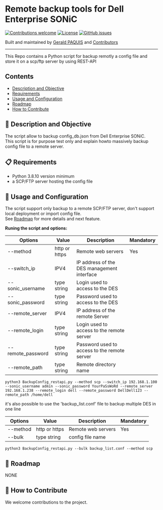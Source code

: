 # Remote backup tools for Dell Enterprise SONiC

[![Contributions welcome](https://img.shields.io/badge/contributions-welcome-orange.svg)](#-how-to-contribute)
[![License](https://img.shields.io/badge/license-GPL-blue.svg)](https://github.com/gpaquis/SONiC_BackupConfig_RESTAPI/main/blob/LICENSE.md)
[![GitHub issues](https://img.shields.io/github/issues/gpaquis/SONiC_FirmwareUpdater)](https://github.com/gpaquis/SONiC_BackupConfig_RESTAPI/issues)

Built and maintained by [Gerald PAQUIS](https://github.com/gpaquis) and [Contributors](https://github.com/gpaquis/SONiC_BackupConfig_RESTAPI/graphs/contributors)

--------------------
This Repo contains a Python script for backup remotly a config file and  store it on a scp/ftp server by using REST-API

## Contents

- [Description and Objective](#-Description-and-Objective)
- [Requirements](#-Requirements)
- [Usage and Configuration](#-Usage-and-Configuration)
- [Roadmap](#-Roadmap)
- [How to Contribute](#-How-to-Contribute)

## 🚀 Description and Objective

The script allow to backup config_db.json from Dell Enterprise SONiC. <br />
This script is for purpose test only and explain howto massively backup config file to a remote server. <br />

## 📋 Requirements
- Python 3.8.10 version minimum
- a SCP/FTP server hosting the config file

## 🏁 Usage and Configuration
The script support only backup to a remote SCP/FTP server, don't support local deployment or import config file.<br />
See [Roadmap](#-Roadmap) for more details and next feature.

**Runing the script and options:**

| Options         | Value            | Description                                 | Mandatory |
|-----------------|------------------|---------------------------------------------|-----------|
|--method         | http or https    | Remote web servers                          |   Yes     |
|--switch_ip      | IPV4             | IP address of the DES management interface  |           |
|--sonic_username | type string      | Login used to access to the DES             |           |
|--sonic_password | type string      | Password used to access to the DES          |           |
|--remote_server  | IPV4             | IP address of the remote Server             |           |
|--remote_login   | type string      | Login used to access to the remote server   |           |
|--remote_password| type string      | Password used to access to the remote server|           |
|--remote_path    | type string      | Remote directory name                       |           |


  `python3 BackupConfig_restapi.py --method scp --switch_ip 192.168.1.100 --sonic_username admin --sonic_password YourPaSsWoRd --remote_server 192.168.1.238 --remote_login dell --remote_password DellDell123 --remote_path /home/dell`

it's also possible to use the 'backup_list.conf' file to backup multiple DES in one line

| Options         | Value            | Description                                 | Mandatory |
|-----------------|------------------|---------------------------------------------|-----------|
|--method         | http or https    | Remote web servers                          |   Yes     |
|--bulk           | type string      | config file name                            |           |

 `python3 BackupConfig_restapi.py --bulk backup_list.conf --method scp`


## 📅 Roadmap
NONE <br />

## 👏 How to Contribute
We welcome contributions to the project.
